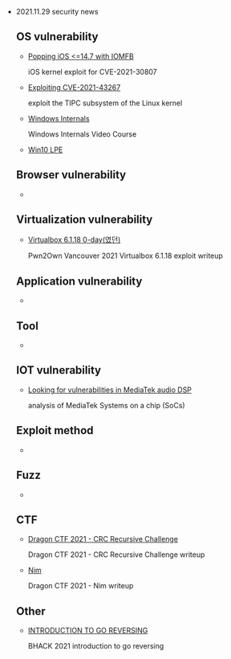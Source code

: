 * 2021.11.29 security news

  ## OS vulnerability 

  * [Popping iOS <=14.7 with IOMFB](https://jsherman212.github.io/2021/11/28/popping_ios14_with_iomfb.html)

    iOS kernel exploit for CVE-2021-30807

  * [Exploiting CVE-2021-43267](https://haxx.in/posts/pwning-tipc/)

    exploit the TIPC subsystem of the Linux kernel

  * [Windows Internals](https://vimeo.com/49347561)

    Windows Internals Video Course

  * [Win10 LPE](https://twitter.com/KLINIX5/status/1460338968780804098)

  ## Browser vulnerability

  * 

  ## Virtualization vulnerability

  * [Virtualbox 6.1.18 0-day(였던)](http://blog.howdays.kr/index.php/2021/11/26/virtualbox-6-1-18-0-day/)

    Pwn2Own Vancouver 2021 Virtualbox 6.1.18 exploit writeup

  ## Application vulnerability 

  * 

  ## Tool

  * 

  ## IOT vulnerability 

  * [Looking for vulnerabilities in MediaTek audio DSP](https://research.checkpoint.com/2021/looking-for-vulnerabilities-in-mediatek-audio-dsp/)

    analysis of MediaTek Systems on a chip (SoCs) 

  ## Exploit method

  * 

  ## Fuzz

  * 

  ## CTF

  * [Dragon CTF 2021 - CRC Recursive Challenge](https://affine.group/writeup/2021-11-DragonCTF-CRC-recursive-hard)

    Dragon CTF 2021 - CRC Recursive Challenge writeup

  * [Nim](https://github.com/j00ru/ctf-tasks/tree/master/Dragon%20CTF%202021/Nim)

    Dragon CTF 2021 - Nim writeup

  ## Other

  * [INTRODUCTION TO GO REVERSING](http://www.blackstormsecurity.com/docs/BHACK_2021_ALEXANDREBORGES.pdf)

     BHACK 2021 introduction to go reversing